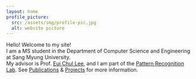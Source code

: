 ```yaml
---
layout: home
profile_picture:
  src: /assets/img/profile-pic.jpg
  alt: website picture
---
```


<p>  
  Hello! Welcome to my site! <br>
  I am a MS student in the Department of Computer Science and Engineering at Sang Myung University. <br>
  My advisor is Prof. <a href="https://scholar.google.co.kr/citations?hl=ko&user=wpy1zMoAAAAJ">Eui Chul Lee</a>, and I am part of the <a href="https://pr.smu.ac.kr/">Pattern Recognition Lab</a>. See <a href="https://hannayeoniee.github.io/publications">Publications</a> & <a href="https://hannayeoniee.github.io/projects">Projects</a> for more information. 
</p>

